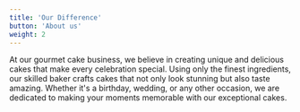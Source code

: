 ```yaml
---
title: 'Our Difference'
button: 'About us'
weight: 2
---
```


At our gourmet cake business, we believe in creating unique and delicious cakes that make every celebration special. Using only the finest ingredients, our skilled baker crafts cakes that not only look stunning but also taste amazing. Whether it's a birthday, wedding, or any other occasion, we are dedicated to making your moments memorable with our exceptional cakes.


